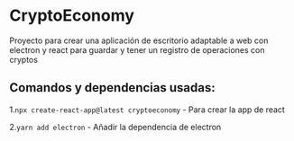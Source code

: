 # CryptoEconomy

Proyecto para crear una aplicación de escritorio adaptable a web con electron y react para guardar y tener un registro de operaciones con cryptos

## Comandos y dependencias usadas:

1.`npx create-react-app@latest cryptoeconomy` - Para crear la app de react

2.`yarn add electron` - Añadir la dependencia de electron
